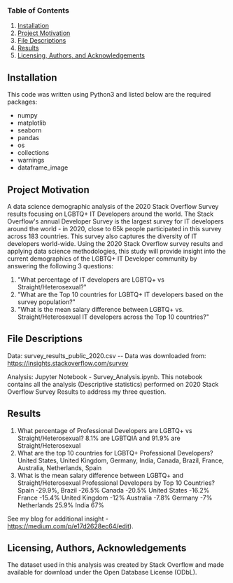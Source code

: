 ### Table of Contents

1. [Installation](#installation)
2. [Project Motivation](#motivation)
3. [File Descriptions](#files)
4. [Results](#results)
5. [Licensing, Authors, and Acknowledgements](#licensing)


## Installation <a name="installation"></a>
This code was written using Python3 and listed below are the required packages:

- numpy
- matplotlib
- seaborn
- pandas
- os
- collections
- warnings
- dataframe_image


## Project Motivation<a name="motivation"></a>


A data science demographic analysis of the 2020 Stack Overflow Survey results focusing on LGBTQ+ IT Developers around the world. The Stack Overflow's annual Developer Survey is the largest survey for IT developers around the world - in 2020, close to 65k people participated in this survey across 183 countries. This survey also captures the diversity of IT developers world-wide. Using the 2020 Stack Overflow survey results and applying data science methodologies, this study will provide insight into the current demographics of the LGBTQ+ IT Developer community by answering the following 3 questions:

1) "What percentage of IT developers are LGBTQ+ vs Straight/Heterosexual?"
2) "What are the Top 10 countries for LGBTQ+ IT developers based on the survey population?"
3) "What is the mean salary difference between LGBTQ+ vs. Straight/Heterosexual IT developers across the Top 10 countries?"

## File Descriptions <a name="files"></a>

Data: survey_results_public_2020.csv -- Data was downloaded from: https://insights.stackoverflow.com/survey

Analysis:  Jupyter Notebook - Survey_Analysis.ipynb.  This notebook contains all the analysis (Descriptive statistics) performed on 2020 Stack Overflow Survey Results to address my three question.  

## Results<a name="results"></a>
1) What percentage of Professional Developers are LGBTQ+ vs Straight/Heterosexual? 8.1% are LGBTQIA and 91.9% are Straight/Heterosexual
2) What are the top 10 countries for LGBTQ+ Professional Developers? United States, United Kingdom, Germany, India, Canada, Brazil, France, Australia, Netherlands, Spain
3) What is the mean salary difference between LGBTQ+ and Straight/Heterosexual Professional Developers by Top 10 Countries? 
Spain		-29.9%, 
Brazil 		-26.5%
Canada		-20.5%
United States 	-16.2%
France		-15.4%
United Kingdom	-12%
Australia  	-7.8%
Germany	 	-7%
Netherlands 	25.9%
India 	67%



See my blog for additional insight -  https://medium.com/p/e17d2628ec64/edit).

## Licensing, Authors, Acknowledgements<a name="licensing"></a>

The dataset used in this analysis was created by Stack Overflow and made available for download under the Open Database License (ODbL).



